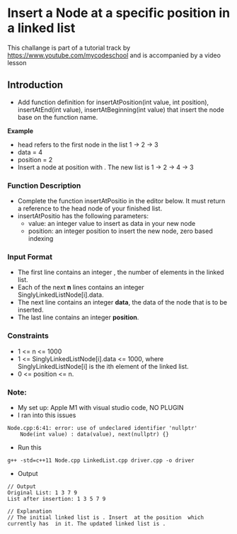 # Insert a Node at a specific position in a linked list

This challange is part of a tutorial track by https://www.youtube.com/mycodeschool and is accompanied by a video lesson

## Introduction
- Add function definition for insertAtPosition(int value, int position), insertAtEnd(int value), insertAtBeginning(int value) that insert the node base on the function name.

**Example**
- head refers to the first node in the list 1 -> 2 -> 3
- data = 4
- position = 2
- Insert a node at position  with . The new list is 1 -> 2 -> 4 -> 3

### Function Description
- Complete the function insertAtPositio in the editor below. It must return a reference to the head node of your finished list. 
- insertAtPositio has the following parameters:
    + value: an integer value to insert as data in your new node
    + position: an integer position to insert the new node, zero based indexing

### Input Format
- The first line contains an integer , the number of elements in the linked list.
- Each of the next **n** lines contains an integer SinglyLinkedListNode[i].data.
- The next line contains an integer **data**, the data of the node that is to be inserted.
- The last line contains an integer **position**.

### Constraints
- 1 <= n <= 1000
- 1 <= SinglyLinkedListNode[i].data <= 1000, where SinglyLinkedListNode[i] is the ith element of the linked list.
- 0 <= position <= n.

### Note: 
- My set up: Apple M1 with visual studio code, NO PLUGIN
- I ran into this issues
```
Node.cpp:6:41: error: use of undeclared identifier 'nullptr'
    Node(int value) : data(value), next(nullptr) {}
```
- Run this
```cplus
g++ -std=c++11 Node.cpp LinkedList.cpp driver.cpp -o driver
```
- Output
```
// Output
Original List: 1 3 7 9 
List after insertion: 1 3 5 7 9 

// Explanation
// The initial linked list is . Insert  at the position  which currently has  in it. The updated linked list is .
```



